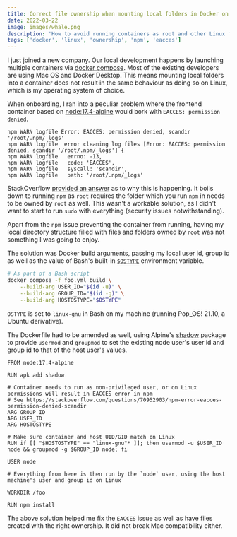 ```yaml
---
title: Correct file ownership when mounting local folders in Docker on Linux
date: 2022-03-22
image: images/whale.png
description: 'How to avoid running containers as root and other Linux file ownership related issues when mounting local folders into Docker containers'
tags: ['docker', 'linux', 'ownership', 'npm', 'eacces']
---
```


I just joined a new company. Our local development happens by launching multiple containers via [docker compose](https://docs.docker.com/compose/cli-command/). Most of the existing developers are using Mac OS and Docker Desktop. This means mounting local folders into a container does not result in the same behaviour as doing so on Linux, which is my operating system of choice.

When onboarding, I ran into a peculiar problem where the frontend container based on [node:17.4-alpine](https://hub.docker.com/_/node) would bork with `EACCES: permission denied`.

```
npm WARN logfile Error: EACCES: permission denied, scandir '/root/.npm/_logs'
npm WARN logfile  error cleaning log files [Error: EACCES: permission denied, scandir '/root/.npm/_logs'] {
npm WARN logfile   errno: -13,
npm WARN logfile   code: 'EACCES',
npm WARN logfile   syscall: 'scandir',
npm WARN logfile   path: '/root/.npm/_logs'
```

StackOverflow [provided an answer](https://stackoverflow.com/a/70953525/7222662) as to why this is happening. It boils down to running `npm` as `root` requires the folder which you run `npm` in needs to be owned by `root` as well. This wasn't a workable solution, as I didn't want to start to run `sudo` with everything (security issues notwithstanding).

Apart from the `npm` issue preventing the container from running, having my local directory structure filled with files and folders owned by `root` was not something I was going to enjoy.

The solution was Docker build arguments, passing my local user id, group id as well as the value of Bash's built-in [`$OSTYPE`](https://tldp.org/LDP/abs/html/internalvariables.html) environment variable.

```bash
# As part of a Bash script
docker compose -f foo.yml build \
    --build-arg USER_ID="$(id -u)" \
    --build-arg GROUP_ID="$(id -g)" \
    --build-arg HOSTOSTYPE="$OSTYPE"
```

`OSTYPE` is set to `linux-gnu` in Bash on my machine (running Pop_OS! 21.10, a Ubuntu derivative).

The Dockerfile had to be amended as well, using Alpine's [shadow](https://pkgs.alpinelinux.org/package/edge/community/x86/shadow) package to provide `usermod` and `groupmod` to set the existing node user's user id and group id to that of the host user's values.

```docker
FROM node:17.4-alpine

RUN apk add shadow

# Container needs to run as non-privileged user, or on Linux permissions will result in EACCES error in npm
# See https://stackoverflow.com/questions/70952903/npm-error-eacces-permission-denied-scandir
ARG GROUP_ID
ARG USER_ID
ARG HOSTOSTYPE

# Make sure container and host UID/GID match on Linux
RUN if [[ "$HOSTOSTYPE" == "linux-gnu"* ]]; then usermod -u $USER_ID node && groupmod -g $GROUP_ID node; fi

USER node

# Everything from here is then run by the `node` user, using the host machine's user and group id on Linux

WORKDIR /foo

RUN npm install
```

The above solution helped me fix the `EACCES` issue as well as have files created with the right ownership. It did not break Mac compatibility either.